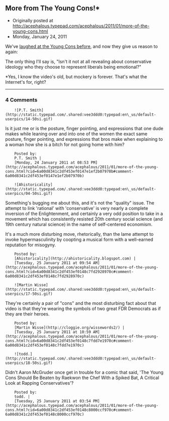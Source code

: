 ## More from The Young Cons!*

 * Originally posted at http://acephalous.typepad.com/acephalous/2011/01/more-of-the-young-cons.html
 * Monday, January 24, 2011



We've [laughed at the Young Cons before](http://acephalous.typepad.com/acephalous/2009/06/the-young-cons-believe-the-bible-is-relatively-silent-on-issues-relating-to-supplyside-economics.html), and now they give us reason to again:





The only thing I'll say is, "Isn't it not at all revealing about conservative ideology who they choose to represent liberals being emotional?"

\*Yes, I know the video's old, but mockery is forever.  That's what the Internet's for, right?

		

* * *

### 4 Comments 

		

                
[]()

	

		![P.T. Smith](http://static.typepad.com/.shared:vee3ddd0:typepad:en\_us/default-userpics/14-50si.gif)
	

	

		

Is it just me or is the posture, finger pointing, and expressions that one dude makes while leaning over and into one of the women the exact same posture, finger pointing, and expressions that bros make when explaining to a woman how she is a bitch for not going home with him?

	

		Posted by:
		P.T. Smith |
		[Monday, 24 January 2011 at 08:53 PM](http://acephalous.typepad.com/acephalous/2011/01/more-of-the-young-cons.html?cid=6a00d8341c2df453ef0147e1ef2b07970b#comment-6a00d8341c2df453ef0147e1ef2b07970b)

[]()

	

		![Ahistoricality](http://static.typepad.com/.shared:vee3ddd0:typepad:en\_us/default-userpics/04-50si.gif)
	

	

		

Something's bugging me about this, and it's not the "quality" issue. The attempt to link 'rational' with 'conservative' is very nearly a complete inversion of the Enlightenment, and certainly a very odd position to take in a movement which has consistently resisted 20th century social science (and 19th century natural science) in the name of self-centered economism. 

It's a much more disturbing move, rhetorically, than the lame attempt to invoke hypermasculinity by coopting a musical form with a well-earned reputation for misogyny.

	

		Posted by:
		[Ahistoricality](http://ahistoricality.blogspot.com) |
		[Tuesday, 25 January 2011 at 09:54 AM](http://acephalous.typepad.com/acephalous/2011/01/more-of-the-young-cons.html?cid=6a00d8341c2df453ef0148c7fd2928970c#comment-6a00d8341c2df453ef0148c7fd2928970c)

[]()

	

		![Martin Wisse](http://static.typepad.com/.shared:vee3ddd0:typepad:en\_us/default-userpics/17-50si.gif)
	

	

		

They're certainly a pair of "cons" and the most disturbing fact about that video is that they're wearing the symbols of two great FDR Democrats as if they are their heroes. 

	

		Posted by:
		[Martin Wisse](http://cloggie.org/wissewords2/) |
		[Tuesday, 25 January 2011 at 10:59 AM](http://acephalous.typepad.com/acephalous/2011/01/more-of-the-young-cons.html?cid=6a00d8341c2df453ef0148c7fdd7e1970c#comment-6a00d8341c2df453ef0148c7fdd7e1970c)

[]()

	

		![todd.](http://static.typepad.com/.shared:vee3ddd0:typepad:en\_us/default-userpics/18-50si.gif)
	

	

		

Didn't Aaron McGruder once get in trouble for a comic that said, 'The Young Cons Should Be Beaten by Raekwon the Chef With a Spiked Bat, A Critical Look at Rapping Conservatives'?

	

		Posted by:
		todd. |
		[Tuesday, 25 January 2011 at 03:54 PM](http://acephalous.typepad.com/acephalous/2011/01/more-of-the-young-cons.html?cid=6a00d8341c2df453ef0148c8000ccf970c#comment-6a00d8341c2df453ef0148c8000ccf970c)

		

        